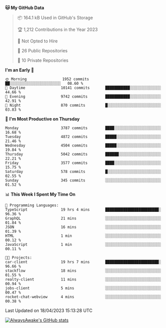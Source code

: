 <!--START_SECTION:waka-->
**🐱 My GitHub Data** 

> 📦 164.1 kB Used in GitHub's Storage 
 > 
> 🏆 1,212 Contributions in the Year 2023
 > 
> 🚫 Not Opted to Hire
 > 
> 📜 26 Public Repositories 
 > 
> 🔑 10 Private Repositories 
 > 
**I'm an Early 🐤** 

```text
🌞 Morning                1952 commits        ██░░░░░░░░░░░░░░░░░░░░░░░   08.60 % 
🌆 Daytime                10141 commits       ███████████░░░░░░░░░░░░░░   44.66 % 
🌃 Evening                9742 commits        ███████████░░░░░░░░░░░░░░   42.91 % 
🌙 Night                  870 commits         █░░░░░░░░░░░░░░░░░░░░░░░░   03.83 % 
```
📅 **I'm Most Productive on Thursday** 

```text
Monday                   3787 commits        ████░░░░░░░░░░░░░░░░░░░░░   16.68 % 
Tuesday                  4872 commits        █████░░░░░░░░░░░░░░░░░░░░   21.46 % 
Wednesday                4504 commits        █████░░░░░░░░░░░░░░░░░░░░   19.84 % 
Thursday                 5042 commits        ██████░░░░░░░░░░░░░░░░░░░   22.21 % 
Friday                   3577 commits        ████░░░░░░░░░░░░░░░░░░░░░   15.75 % 
Saturday                 578 commits         █░░░░░░░░░░░░░░░░░░░░░░░░   02.55 % 
Sunday                   345 commits         ░░░░░░░░░░░░░░░░░░░░░░░░░   01.52 % 
```


📊 **This Week I Spent My Time On** 

```text
💬 Programming Languages: 
TypeScript               19 hrs 4 mins       ████████████████████████░   96.36 % 
GraphQL                  21 mins             ░░░░░░░░░░░░░░░░░░░░░░░░░   01.84 % 
JSON                     16 mins             ░░░░░░░░░░░░░░░░░░░░░░░░░   01.39 % 
HTML                     1 min               ░░░░░░░░░░░░░░░░░░░░░░░░░   00.12 % 
JavaScript               1 min               ░░░░░░░░░░░░░░░░░░░░░░░░░   00.11 % 

🐱‍💻 Projects: 
car-client               19 hrs 7 mins       ████████████████████████░   96.66 % 
stackflow                18 mins             ░░░░░░░░░░░░░░░░░░░░░░░░░   01.55 % 
realty-client            11 mins             ░░░░░░░░░░░░░░░░░░░░░░░░░   00.94 % 
jobs-client              5 mins              ░░░░░░░░░░░░░░░░░░░░░░░░░   00.47 % 
rocket-chat-webview      4 mins              ░░░░░░░░░░░░░░░░░░░░░░░░░   00.38 % 
```


 Last Updated on 18/04/2023 15:13:28 UTC
<!--END_SECTION:waka-->

[![AlwaysAwake's GitHub stats](https://github-readme-stats.vercel.app/api?username=AlwaysAwake&show_icons=true&theme=github_dark&count_private=true)](https://github.com/AlwaysAwake/AlwaysAwake)
